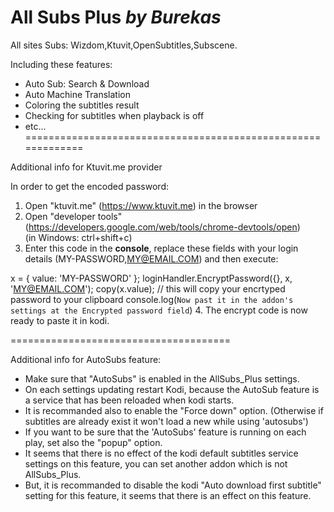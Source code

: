 All Subs Plus *by Burekas*
=============================================================
All sites Subs: Wizdom,Ktuvit,OpenSubtitles,Subscene.

Including these features:
- Auto Sub: Search & Download
- Auto Machine Translation
- Coloring the subtitles result
- Checking for subtitles when playback is off
- etc...
=============================================================

Additional info for Ktuvit.me provider

In order to get the encoded password:

1. Open "ktuvit.me" (https://www.ktuvit.me) in the browser
2. Open "developer tools" (https://developers.google.com/web/tools/chrome-devtools/open)  
(in Windows: ctrl+shift+c)
3. Enter this code in the **console**, replace these fields with your login details (MY-PASSWORD,MY@EMAIL.COM) and then execute: 

x = { value: 'MY-PASSWORD' };
loginHandler.EncryptPassword({}, x, 'MY@EMAIL.COM');
copy(x.value); // this will copy your encrtyped password to your clipboard
console.log(`Now past it in the addon's settings at the Encrypted password field`)
4. The encrypt code is now ready to paste it in kodi.

======================================

Additional info for AutoSubs feature:

* Make sure that "AutoSubs" is enabled in the AllSubs_Plus settings.
* On each settings updating restart Kodi, because the AutoSub feature is a service that has been reloaded when kodi starts.
* It is recommanded also to enable the "Force down" option.
(Otherwise if subtitles are already exist it won't load a new while using 'autosubs')
* If you want to be sure that the 'AutoSubs' feature is running on each play, set also the "popup" option.
* It seems that there is no effect of the kodi default subtitles service settings on this feature, 
you can set another addon which is not AllSubs_Plus.
* But, it is recommanded to disable the kodi "Auto download first subtitle" setting for this feature,
it seems that there is an effect on this feature.
